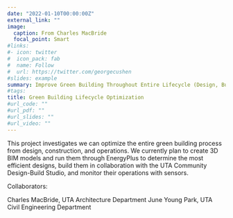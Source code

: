 ```yaml
---
date: "2022-01-10T00:00:00Z"
external_link: ""
image:
  caption: From Charles MacBride
  focal_point: Smart
#links:
#- icon: twitter
#  icon_pack: fab
#  name: Follow
#  url: https://twitter.com/georgecushen
#slides: example
summary: Improve Green Building Throughout Entire Lifecycle (Design, Building, and Operations)
#tags:
title: Green Building Lifecycle Optimization
#url_code: ""
#url_pdf: ""
#url_slides: ""
#url_video: ""
---
```


This project investigates we can optimize the entire green building process from design, construction, and operations. We currently plan to create 3D BIM models and run them through EnergyPlus to determine the most efficient designs, build them in collaboration with the UTA Community Design-Build Studio, and monitor their operations with sensors.

Collaborators:

Charles MacBride, UTA Architecture Department
June Young Park, UTA Civil Engineering Department

